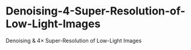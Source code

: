 # Denoising-4-Super-Resolution-of-Low-Light-Images
Denoising &amp; 4× Super-Resolution of Low-Light Images
